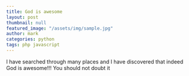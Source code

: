 ```yaml
---
title: God is awesome
layout: post
thumbnail: null
featured_image: "/assets/img/sample.jpg"
author: mark
categories: python
tags: php javascript
---
```


I have searched through many places and I have discovered that indeed God is awesome!!!
You should not doubt it